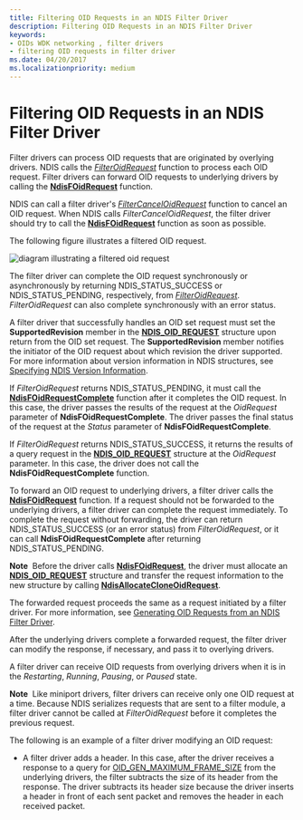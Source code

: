```yaml
---
title: Filtering OID Requests in an NDIS Filter Driver
description: Filtering OID Requests in an NDIS Filter Driver
keywords:
- OIDs WDK networking , filter drivers
- filtering OID requests in filter driver
ms.date: 04/20/2017
ms.localizationpriority: medium
---
```


# Filtering OID Requests in an NDIS Filter Driver





Filter drivers can process OID requests that are originated by overlying drivers. NDIS calls the [*FilterOidRequest*](/windows-hardware/drivers/ddi/ndis/nc-ndis-filter_oid_request) function to process each OID request. Filter drivers can forward OID requests to underlying drivers by calling the [**NdisFOidRequest**](/windows-hardware/drivers/ddi/ndis/nf-ndis-ndisfoidrequest) function.

NDIS can call a filter driver's [*FilterCancelOidRequest*](/windows-hardware/drivers/ddi/ndis/nc-ndis-filter_cancel_oid_request) function to cancel an OID request. When NDIS calls *FilterCancelOidRequest*, the filter driver should try to call the [**NdisFOidRequest**](/windows-hardware/drivers/ddi/ndis/nf-ndis-ndisfoidrequest) function as soon as possible.

The following figure illustrates a filtered OID request.

![diagram illustrating a filtered oid request](images/requestfilter.png)

The filter driver can complete the OID request synchronously or asynchronously by returning NDIS\_STATUS\_SUCCESS or NDIS\_STATUS\_PENDING, respectively, from [*FilterOidRequest*](/windows-hardware/drivers/ddi/ndis/nc-ndis-filter_oid_request). *FilterOidRequest* can also complete synchronously with an error status.

A filter driver that successfully handles an OID set request must set the **SupportedRevision** member in the [**NDIS\_OID\_REQUEST**](/windows-hardware/drivers/ddi/oidrequest/ns-oidrequest-ndis_oid_request) structure upon return from the OID set request. The **SupportedRevision** member notifies the initiator of the OID request about which revision the driver supported. For more information about version information in NDIS structures, see [Specifying NDIS Version Information](specifying-ndis-version-information.md).

If *FilterOidRequest* returns NDIS\_STATUS\_PENDING, it must call the [**NdisFOidRequestComplete**](/windows-hardware/drivers/ddi/ndis/nf-ndis-ndisfoidrequestcomplete) function after it completes the OID request. In this case, the driver passes the results of the request at the *OidRequest* parameter of **NdisFOidRequestComplete**. The driver passes the final status of the request at the *Status* parameter of **NdisFOidRequestComplete**.

If *FilterOidRequest* returns NDIS\_STATUS\_SUCCESS, it returns the results of a query request in the [**NDIS\_OID\_REQUEST**](/windows-hardware/drivers/ddi/oidrequest/ns-oidrequest-ndis_oid_request) structure at the *OidRequest* parameter. In this case, the driver does not call the **NdisFOidRequestComplete** function.

To forward an OID request to underlying drivers, a filter driver calls the [**NdisFOidRequest**](/windows-hardware/drivers/ddi/ndis/nf-ndis-ndisfoidrequest) function. If a request should not be forwarded to the underlying drivers, a filter driver can complete the request immediately. To complete the request without forwarding, the driver can return NDIS\_STATUS\_SUCCESS (or an error status) from *FilterOidRequest*, or it can call **NdisFOidRequestComplete** after returning NDIS\_STATUS\_PENDING.

**Note**  Before the driver calls [**NdisFOidRequest**](/windows-hardware/drivers/ddi/ndis/nf-ndis-ndisfoidrequest), the driver must allocate an [**NDIS\_OID\_REQUEST**](/windows-hardware/drivers/ddi/oidrequest/ns-oidrequest-ndis_oid_request) structure and transfer the request information to the new structure by calling [**NdisAllocateCloneOidRequest**](/windows-hardware/drivers/ddi/ndis/nf-ndis-ndisallocatecloneoidrequest).

 

The forwarded request proceeds the same as a request initiated by a filter driver. For more information, see [Generating OID Requests from an NDIS Filter Driver](generating-oid-requests-from-an-ndis-filter-driver.md).

After the underlying drivers complete a forwarded request, the filter driver can modify the response, if necessary, and pass it to overlying drivers.

A filter driver can receive OID requests from overlying drivers when it is in the *Restarting*, *Running*, *Pausing*, or *Paused* state.

**Note**  Like miniport drivers, filter drivers can receive only one OID request at a time. Because NDIS serializes requests that are sent to a filter module, a filter driver cannot be called at *FilterOidRequest* before it completes the previous request.

 

The following is an example of a filter driver modifying an OID request:

-   A filter driver adds a header. In this case, after the driver receives a response to a query for [OID\_GEN\_MAXIMUM\_FRAME\_SIZE](./oid-gen-maximum-frame-size.md) from the underlying drivers, the filter subtracts the size of its header from the response. The driver subtracts its header size because the driver inserts a header in front of each sent packet and removes the header in each received packet.

 

